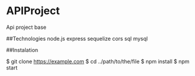 # APIProject
Api project base

##Technologies
node.js
express
sequelize
cors
sql
mysql


##Instalation 

$ git clone https://example.com
$ cd ../path/to/the/file
$ npm install
$ npm start